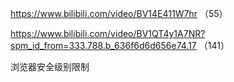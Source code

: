 https://www.bilibili.com/video/BV14E411W7hr （55） 

 

https://www.bilibili.com/video/BV1QT4y1A7NR?spm_id_from=333.788.b_636f6d6d656e74.17 （141） 

 

浏览器安全级别限制 